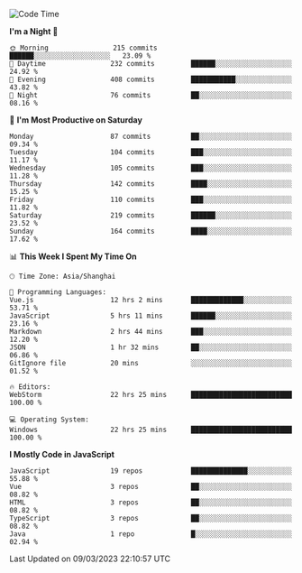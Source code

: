 <!--START_SECTION:waka-->
![Code Time](http://img.shields.io/badge/Code%20Time-2%2C147%20hrs%2024%20mins-blue)

**I'm a Night 🦉** 

```text
🌞 Morning                215 commits         ██████░░░░░░░░░░░░░░░░░░░   23.09 % 
🌆 Daytime                232 commits         ██████░░░░░░░░░░░░░░░░░░░   24.92 % 
🌃 Evening                408 commits         ███████████░░░░░░░░░░░░░░   43.82 % 
🌙 Night                  76 commits          ██░░░░░░░░░░░░░░░░░░░░░░░   08.16 % 
```
📅 **I'm Most Productive on Saturday** 

```text
Monday                   87 commits          ██░░░░░░░░░░░░░░░░░░░░░░░   09.34 % 
Tuesday                  104 commits         ███░░░░░░░░░░░░░░░░░░░░░░   11.17 % 
Wednesday                105 commits         ███░░░░░░░░░░░░░░░░░░░░░░   11.28 % 
Thursday                 142 commits         ████░░░░░░░░░░░░░░░░░░░░░   15.25 % 
Friday                   110 commits         ███░░░░░░░░░░░░░░░░░░░░░░   11.82 % 
Saturday                 219 commits         ██████░░░░░░░░░░░░░░░░░░░   23.52 % 
Sunday                   164 commits         ████░░░░░░░░░░░░░░░░░░░░░   17.62 % 
```


📊 **This Week I Spent My Time On** 

```text
🕑︎ Time Zone: Asia/Shanghai

💬 Programming Languages: 
Vue.js                   12 hrs 2 mins       █████████████░░░░░░░░░░░░   53.71 % 
JavaScript               5 hrs 11 mins       ██████░░░░░░░░░░░░░░░░░░░   23.16 % 
Markdown                 2 hrs 44 mins       ███░░░░░░░░░░░░░░░░░░░░░░   12.20 % 
JSON                     1 hr 32 mins        ██░░░░░░░░░░░░░░░░░░░░░░░   06.86 % 
GitIgnore file           20 mins             ░░░░░░░░░░░░░░░░░░░░░░░░░   01.52 % 

🔥 Editors: 
WebStorm                 22 hrs 25 mins      █████████████████████████   100.00 % 

💻 Operating System: 
Windows                  22 hrs 25 mins      █████████████████████████   100.00 % 
```

**I Mostly Code in JavaScript** 

```text
JavaScript               19 repos            ██████████████░░░░░░░░░░░   55.88 % 
Vue                      3 repos             ██░░░░░░░░░░░░░░░░░░░░░░░   08.82 % 
HTML                     3 repos             ██░░░░░░░░░░░░░░░░░░░░░░░   08.82 % 
TypeScript               3 repos             ██░░░░░░░░░░░░░░░░░░░░░░░   08.82 % 
Java                     1 repo              █░░░░░░░░░░░░░░░░░░░░░░░░   02.94 % 
```




 Last Updated on 09/03/2023 22:10:57 UTC
<!--END_SECTION:waka-->

<!--
**likaiqiang/likaiqiang** is a ✨ _special_ ✨ repository because its `README.md` (this file) appears on your GitHub profile.

Here are some ideas to get you started:

- 🔭 I’m currently working on ...
- 🌱 I’m currently learning ...
- 👯 I’m looking to collaborate on ...
- 🤔 I’m looking for help with ...
- 💬 Ask me about ...
- 📫 How to reach me: ...
- 😄 Pronouns: ...
- ⚡ Fun fact: ...
-->
